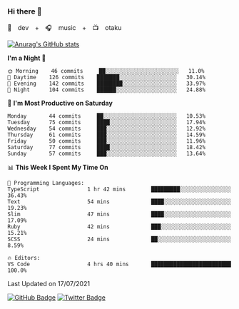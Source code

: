 ### Hi there 👋

🚀　dev　+　🎧　music　+　📺　otaku


[![Anurag's GitHub stats](https://github-readme-stats.vercel.app/api?username=koheitasaka&count_private=true&show_icons=true&theme=monokai)](https://github.com/koheitasaka/github-readme-stats)

<!--START_SECTION:waka-->
**I'm a Night 🦉** 

```text
🌞 Morning    46 commits     ██░░░░░░░░░░░░░░░░░░░░░░░   11.0% 
🌆 Daytime    126 commits    ███████░░░░░░░░░░░░░░░░░░   30.14% 
🌃 Evening    142 commits    ████████░░░░░░░░░░░░░░░░░   33.97% 
🌙 Night      104 commits    ██████░░░░░░░░░░░░░░░░░░░   24.88%

```
📅 **I'm Most Productive on Saturday** 

```text
Monday       44 commits     ██░░░░░░░░░░░░░░░░░░░░░░░   10.53% 
Tuesday      75 commits     ████░░░░░░░░░░░░░░░░░░░░░   17.94% 
Wednesday    54 commits     ███░░░░░░░░░░░░░░░░░░░░░░   12.92% 
Thursday     61 commits     ███░░░░░░░░░░░░░░░░░░░░░░   14.59% 
Friday       50 commits     ███░░░░░░░░░░░░░░░░░░░░░░   11.96% 
Saturday     77 commits     ████░░░░░░░░░░░░░░░░░░░░░   18.42% 
Sunday       57 commits     ███░░░░░░░░░░░░░░░░░░░░░░   13.64%

```


📊 **This Week I Spent My Time On** 

```text
💬 Programming Languages: 
TypeScript               1 hr 42 mins        █████████░░░░░░░░░░░░░░░░   36.43% 
Text                     54 mins             ████░░░░░░░░░░░░░░░░░░░░░   19.23% 
Slim                     47 mins             ████░░░░░░░░░░░░░░░░░░░░░   17.09% 
Ruby                     42 mins             ███░░░░░░░░░░░░░░░░░░░░░░   15.21% 
SCSS                     24 mins             ██░░░░░░░░░░░░░░░░░░░░░░░   8.59%

🔥 Editors: 
VS Code                  4 hrs 40 mins       █████████████████████████   100.0%

```


 Last Updated on 17/07/2021
<!--END_SECTION:waka-->

[![GitHub Badge](https://img.shields.io/badge/GitHub-100000?style=for-the-badge&logo=github&logoColor=white)](https://github.com/koheitasaka)
[![Twitter Badge](https://img.shields.io/badge/Twitter-1DA1F2?style=for-the-badge&logo=twitter&logoColor=white)](https://twitter.com/sleep_asleep_)
